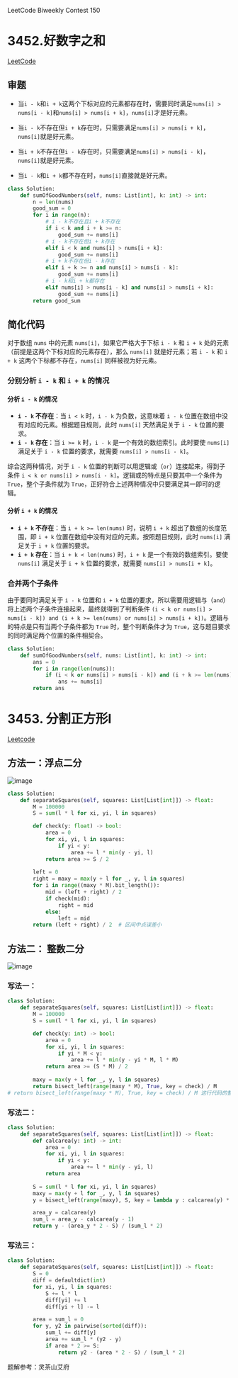 LeetCode Biweekly Contest 150

# 3452.好数字之和

[LeetCode](https://leetcode.cn/problems/sum-of-good-numbers/description/)

## 审题

- 当`i - k`和`i + k`这两个下标对应的元素都存在时，需要同时满足`nums[i] > nums[i - k]`和`nums[i] > nums[i + k]`，`nums[i]`才是好元素。
  
- 当`i - k`不存在但`i + k`存在时，只需要满足`nums[i] > nums[i + k]`，`nums[i]`就是好元素。
  
- 当`i + k`不存在但`i - k`存在时，只需要满足`nums[i] > nums[i - k]`，`nums[i]`就是好元素。
  
- 当`i - k`和`i + k`都不存在时，`nums[i]`直接就是好元素。
  
```python
class Solution:
    def sumOfGoodNumbers(self, nums: List[int], k: int) -> int:
        n = len(nums)
        good_sum = 0
        for i in range(n):
            # i - k不存在且i + k不存在
            if i < k and i + k >= n:
                good_sum += nums[i]
            # i - k不存在但i + k存在
            elif i < k and nums[i] > nums[i + k]:
                good_sum += nums[i]
            # i + k不存在但i - k存在
            elif i + k >= n and nums[i] > nums[i - k]:
                good_sum += nums[i]
            # i - k和i + k都存在
            elif nums[i] > nums[i - k] and nums[i] > nums[i + k]:
                good_sum += nums[i]
        return good_sum
```

## 简化代码

对于数组 `nums` 中的元素 `nums[i]`，如果它严格大于下标 `i - k` 和 `i + k` 处的元素（前提是这两个下标对应的元素存在），那么 `nums[i]` 就是好元素；若 `i - k` 和 `i + k` 这两个下标都不存在，`nums[i]` 同样被视为好元素。

### 分别分析 `i - k` 和 `i + k` 的情况

#### 分析 `i - k` 的情况
- **`i - k` 不存在**：当 `i < k` 时，`i - k` 为负数，这意味着 `i - k` 位置在数组中没有对应的元素。根据题目规则，此时 `nums[i]` 天然满足关于 `i - k` 位置的要求。
- **`i - k` 存在**：当 `i >= k` 时，`i - k` 是一个有效的数组索引。此时要使 `nums[i]` 满足关于 `i - k` 位置的要求，就需要 `nums[i] > nums[i - k]`。

综合这两种情况，对于 `i - k` 位置的判断可以用逻辑或（`or`）连接起来，得到子条件 `i < k or nums[i] > nums[i - k]`。逻辑或的特点是只要其中一个条件为 `True`，整个子条件就为 `True`，正好符合上述两种情况中只要满足其一即可的逻辑。

#### 分析 `i + k` 的情况
- **`i + k` 不存在**：当 `i + k >= len(nums)` 时，说明 `i + k` 超出了数组的长度范围，即 `i + k` 位置在数组中没有对应的元素。按照题目规则，此时 `nums[i]` 满足关于 `i + k` 位置的要求。
- **`i + k` 存在**：当 `i + k < len(nums)` 时，`i + k` 是一个有效的数组索引。要使 `nums[i]` 满足关于 `i + k` 位置的要求，就需要 `nums[i] > nums[i + k]`。

### 合并两个子条件
由于要同时满足关于 `i - k` 位置和 `i + k` 位置的要求，所以需要用逻辑与（`and`）将上述两个子条件连接起来，最终就得到了判断条件 `(i < k or nums[i] > nums[i - k]) and (i + k >= len(nums) or nums[i] > nums[i + k])`。逻辑与的特点是只有当两个子条件都为 `True` 时，整个判断条件才为 `True`，这与题目要求的同时满足两个位置的条件相契合。

```python
class Solution:
    def sumOfGoodNumbers(self, nums: List[int], k: int) -> int:
        ans = 0
        for i in range(len(nums)):
            if (i < k or nums[i] > nums[i - k]) and (i + k >= len(nums) or nums[i] > nums[i + k]):
                ans += nums[i]
        return ans
```


# 3453. 分割正方形Ⅰ

[Leetcode](https://leetcode.cn/problems/separate-squares-i/description/)

## 方法一：浮点二分

![image](../images/3453-separate-squares-i-1.png)

```python
class Solution:
    def separateSquares(self, squares: List[List[int]]) -> float:
        M = 100000
        S = sum(l * l for xi, yi, l in squares)

        def check(y: float) -> bool:
            area = 0
            for xi, yi, l in squares:
                if yi < y:
                    area += l * min(y - yi, l)
            return area >= S / 2
        
        left = 0
        right = maxy = max(y + l for _, y, l in squares)
        for i in range((maxy * M).bit_length()):
            mid = (left + right) / 2
            if check(mid):
                right = mid
            else:
                left = mid
        return (left + right) / 2  # 区间中点误差小
```

## 方法二： 整数二分

![image](../images/3453-separate-squares-i-2.png)

### 写法一：

```python
class Solution:
    def separateSquares(self, squares: List[List[int]]) -> float:
        M = 100000
        S = sum(l * l for xi, yi, l in squares)

        def check(y: int) -> bool:
            area = 0
            for xi, yi, l in squares:
                if yi * M < y:
                    area += l * min(y - yi * M, l * M)
            return area >= (S * M) / 2
        
        maxy = max(y + l for _, y, l in squares)
        return bisect_left(range(maxy * M), True, key = check) / M
# return bisect_left(range(maxy * M), True, key = check) / M 这行代码的整体作用是利用二分查找算法，在所有可能的分割线位置中，找到满足分割线下方正方形面积之和至少为总面积一半的最小分割线位置，并将其转换为浮点数形式返回。
```

### 写法二：

```python
class Solution:
    def separateSquares(self, squares: List[List[int]]) -> float:
        def calcarea(y: int) -> int:
            area = 0
            for xi, yi, l in squares:
                if yi < y:
                    area += l * min(y - yi, l)
            return area
                    
        S = sum(l * l for xi, yi, l in squares)
        maxy = max(y + l for _, y, l in squares)
        y = bisect_left(range(maxy), S, key = lambda y : calcarea(y) * 2) 

        area_y = calcarea(y)
        sum_l = area_y - calcarea(y - 1)
        return y - (area_y * 2 - S) / (sum_l * 2)
```

### 写法三：

```python
class Solution:
    def separateSquares(self, squares: List[List[int]]) -> float:
        S = 0
        diff = defaultdict(int)
        for xi, yi, l in squares:
            S += l * l 
            diff[yi] += l 
            diff[yi + l] -= l 

        area = sum_l = 0
        for y, y2 in pairwise(sorted(diff)):
            sum_l += diff[y]
            area += sum_l * (y2 - y)
            if area * 2 >= S:
                return y2 - (area * 2 - S) / (sum_l * 2) 
```
题解参考：灵茶山艾府

